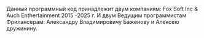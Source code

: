 Данный программный код принадлежит двум компаниям: Fox Soft Inc & Auch Enthertainment 2015 -2025 г. И двум Ведущим программистам Фрилансерам: Александру Владимировичу Баженову и Алексею дружинину.
